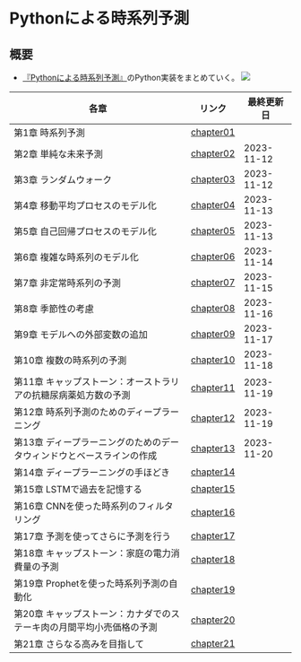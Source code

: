 # Pythonによる時系列予測

## 概要
- [『Pythonによる時系列予測』](https://book.mynavi.jp/ec/products/detail/id=141029)のPython実装をまとめていく。
![](https://book.mynavi.jp/files/topics/141029_ext_06_0.jpg?v=1697525831)

| 各章 | リンク | 最終更新日 |
| ---- | ---- | ---- |
| 第1章 時系列予測 | [chapter01](chapter01.html) | |
| 第2章 単純な未来予測 | [chapter02](chapter02.html) | 2023-11-12|
| 第3章 ランダムウォーク | [chapter03](chapter03.html) | 2023-11-12
| 第4章 移動平均プロセスのモデル化 | [chapter04](chapter04.html) | 2023-11-13 |
| 第5章 自己回帰プロセスのモデル化 | [chapter05](chapter05.html) | 2023-11-13 |
| 第6章 複雑な時系列のモデル化 | [chapter06](chapter06.html) | 2023-11-14 |
| 第7章 非定常時系列の予測 | [chapter07](chapter07.html) | 2023-11-15 |
| 第8章 季節性の考慮 | [chapter08](chapter08.html) | 2023-11-16 |
| 第9章 モデルへの外部変数の追加 | [chapter09](chapter09.html) | 2023-11-17 |
| 第10章 複数の時系列の予測 | [chapter10](chapter10.html) | 2023-11-18 |
| 第11章 キャップストーン：オーストラリアの抗糖尿病薬処方数の予測 | [chapter11](chapter11.html) | 2023-11-19 |
| 第12章 時系列予測のためのディープラーニング | [chapter12](chapter12.html) | 2023-11-19 |
| 第13章 ディープラーニングのためのデータウィンドウとベースラインの作成 | [chapter13](chapter13.html) | 2023-11-20 |
| 第14章 ディープラーニングの手ほどき | [chapter14](chapter14.html) | |
| 第15章 LSTMで過去を記憶する | [chapter15](chapter15.html) | |
| 第16章 CNNを使った時系列のフィルタリング | [chapter16](chapter16.html) | |
| 第17章 予測を使ってさらに予測を行う | [chapter17](chapter17.html) | |
| 第18章 キャップストーン：家庭の電力消費量の予測 | [chapter18](chapter18.html) | |
| 第19章 Prophetを使った時系列予測の自動化 | [chapter19](chapter19.html) | |
| 第20章 キャップストーン：カナダでのステーキ肉の月間平均小売価格の予測 | [chapter20](chapter20.html) | |
| 第21章 さらなる高みを目指して | [chapter21](chapter21.html) | |